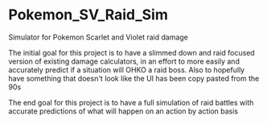 # Pokemon_SV_Raid_Sim
Simulator for Pokemon Scarlet and Violet raid damage

The initial goal for this project is to have a slimmed down and raid focused version of existing damage calculators, in an effort to more easily and accurately predict if a situation will OHKO a raid boss. Also to hopefully have something that doesn't look like the UI has been copy pasted from the 90s

The end goal for this project is to have a full simulation of raid battles with accurate predictions of what will happen on an action by action basis
